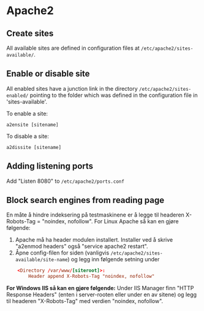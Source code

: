 # Apache2

## Create sites

All available sites are defined in configuration files at
`/etc/apache2/sites-available/`.

## Enable or disable site

All enabled sites have a junction link in the directory
`/etc/apache2/sites-enabled/` pointing to the folder which was defined in the
configuration file in 'sites-available'.

To enable a site:

    a2ensite [sitename]

To disable a site:

    a2dissite [sitename]

## Adding listening ports

Add "Listen 8080" to `/etc/apache2/ports.conf`

## Block search engines from reading page

En måte å hindre indeksering på testmaskinene er å legge til headeren
X-Robots-Tag = "noindex, nofollow". For Linux Apache så kan en gjøre følgende:

1. Apache må ha header modulen installert. Installer ved å skrive "a2enmod
   headers" også "service apache2 restart".
2. Åpne config-filen for siden (vanligvis
   `/etc/apache2/sites-available/site-name`) og legg inn følgende setning under

```conf
	<Directory /var/www/[siteroot]>:
		Header append X-Robots-Tag "noindex, nofollow"
```

**For Windows IIS så kan en gjøre følgende:** Under IIS Manager finn "HTTP
Response Headers" (enten i server-rooten eller under en av sitene) og legg til
headeren "X-Robots-Tag" med verdien "noindex, nofollow".
